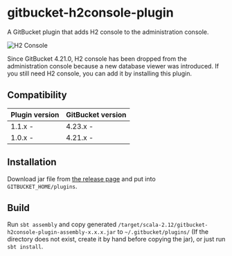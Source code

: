 gitbucket-h2console-plugin
========
A GitBucket plugin that adds H2 console to the administration console.

![H2 Console](h2console.png)

Since GitBucket 4.21.0, H2 console has been dropped from the administration console because a new database viewer was introduced. If you still need H2 console, you can add it by installing this plugin. 

## Compatibility

Plugin version | GitBucket version
:--------------|:--------------------
1.1.x -        | 4.23.x -
1.0.x -        | 4.21.x -

## Installation

Download jar file from [the release page](https://github.com/takezoe/gitbucket-h2console-plugin/releases) and put into `GITBUCKET_HOME/plugins`.

## Build

Run `sbt assembly` and copy generated `/target/scala-2.12/gitbucket-h2console-plugin-assembly-x.x.x.jar` to `~/.gitbucket/plugins/` (If the directory does not exist, create it by hand before copying the jar), or just run `sbt install`.
